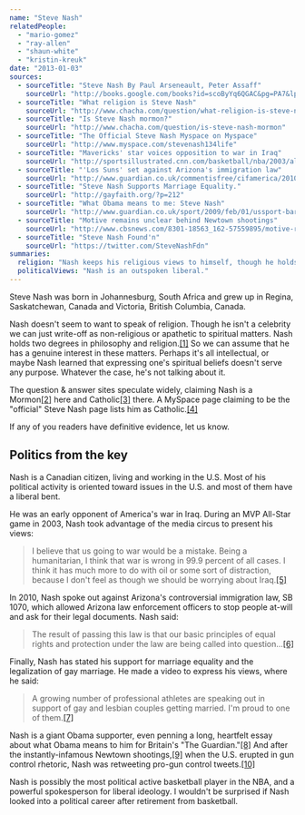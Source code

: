 ```yaml
---
name: "Steve Nash"
relatedPeople:
  - "mario-gomez"
  - "ray-allen"
  - "shaun-white"
  - "kristin-kreuk"
date: "2013-01-03"
sources:
  - sourceTitle: "Steve Nash By Paul Arseneault, Peter Assaff"
    sourceUrl: "http://books.google.com/books?id=scoByYq6QGAC&pg=PA7&lpg=PA7&dq=Steve+Nash+religion&source=bl&ots=CBr5uNQf3g&sig=rimHAjLKD16yAZftV6qnVNBSm6E&hl=en&sa=X&ei=_C7TUOXPN4nIiwKPnYGoDw&ved=0CIwBEOgBMAk#v=onepage&q=Steve%20Nash%20religion&f=false"
  - sourceTitle: "What religion is Steve Nash"
    sourceUrl: "http://www.chacha.com/question/what-religion-is-steve-nash"
  - sourceTitle: "Is Steve Nash mormon?"
    sourceUrl: "http://www.chacha.com/question/is-steve-nash-mormon"
  - sourceTitle: "The Official Steve Nash Myspace on Myspace"
    sourceUrl: "http://www.myspace.com/stevenash134life"
  - sourceTitle: "Mavericks' star voices opposition to war in Iraq"
    sourceUrl: "http://sportsillustrated.cnn.com/basketball/nba/2003/all_star/news/2003/02/07/nash_war/"
  - sourceTitle: "'Los Suns' set against Arizona's immigration law"
    sourceUrl: "http://www.guardian.co.uk/commentisfree/cifamerica/2010/may/05/phoenix-los-suns-jersey-nba-immigration-arizona"
  - sourceTitle: "Steve Nash Supports Marriage Equality."
    sourceUrl: "http://gayfaith.org/?p=212"
  - sourceTitle: "What Obama means to me: Steve Nash"
    sourceUrl: "http://www.guardian.co.uk/sport/2009/feb/01/ussport-barackobama"
  - sourceTitle: "Motive remains unclear behind Newtown shootings"
    sourceUrl: "http://www.cbsnews.com/8301-18563_162-57559895/motive-remains-unclear-behind-newtown-shooting/"
  - sourceTitle: "Steve Nash Found'n"
    sourceUrl: "https://twitter.com/SteveNashFdn"
summaries:
  religion: "Nash keeps his religious views to himself, though he holds degrees in both religion and philosophy."
  politicalViews: "Nash is an outspoken liberal."
---
```


Steve Nash was born in Johannesburg, South Africa and grew up in Regina, Saskatchewan, Canada and Victoria, British Columbia, Canada.

Nash doesn't seem to want to speak of religion. Though he isn't a celebrity we can just write-off as non-religious or apathetic to spiritual matters. Nash holds two degrees in philosophy and religion.<a class="source-citation" href="#http%3A%2F%2Fbooks.google.com%2Fbooks%3Fid%3DscoByYq6QGAC%26pg%3DPA7%26lpg%3DPA7%26dq%3DSteve%2BNash%2Breligion%26source%3Dbl%26ots%3DCBr5uNQf3g%26sig%3DrimHAjLKD16yAZftV6qnVNBSm6E%26hl%3Den%26sa%3DX%26ei%3D_C7TUOXPN4nIiwKPnYGoDw%26ved%3D0CIwBEOgBMAk%23v%3Donepage%26q%3DSteve%2520Nash%2520religion%26f%3Dfalse" title="Steve Nash By Paul Arseneault, Peter Assaff">[1]</a> So we can assume that he has a genuine interest in these matters. Perhaps it's all intellectual, or maybe Nash learned that expressing one's spiritual beliefs doesn't serve any purpose. Whatever the case, he's not talking about it.

The question & answer sites speculate widely, claiming Nash is a Mormon<a class="source-citation" href="#http%3A%2F%2Fwww.chacha.com%2Fquestion%2Fwhat-religion-is-steve-nash" title="What religion is Steve Nash">[2]</a> here and Catholic<a class="source-citation" href="#http%3A%2F%2Fwww.chacha.com%2Fquestion%2Fis-steve-nash-mormon" title="Is Steve Nash mormon?">[3]</a> there. A MySpace page claiming to be the "official" Steve Nash page lists him as Catholic.<a class="source-citation" href="#http%3A%2F%2Fwww.myspace.com%2Fstevenash134life" title="The Official Steve Nash Myspace on Myspace">[4]</a>

If any of you readers have definitive evidence, let us know.


## Politics from the key

Nash is a Canadian citizen, living and working in the U.S. Most of his political activity is oriented toward issues in the U.S. and most of them have a liberal bent.

He was an early opponent of America's war in Iraq. During an MVP All-Star game in 2003, Nash took advantage of the media circus to present his views:

>I believe that us going to war would be a mistake. Being a humanitarian, I think that war is wrong in 99.9 percent of all cases. I think it has much more to do with oil or some sort of distraction, because I don't feel as though we should be worrying about Iraq.<a class="source-citation" href="#http%3A%2F%2Fsportsillustrated.cnn.com%2Fbasketball%2Fnba%2F2003%2Fall_star%2Fnews%2F2003%2F02%2F07%2Fnash_war%2F" title="Mavericks&apos; star voices opposition to war in Iraq">[5]</a>

In 2010, Nash spoke out against Arizona's controversial immigration law, SB 1070, which allowed Arizona law enforcement officers to stop people at-will and ask for their legal documents. Nash said:

>The result of passing this law is that our basic principles of equal rights and protection under the law are being called into question…<a class="source-citation" href="#http%3A%2F%2Fwww.guardian.co.uk%2Fcommentisfree%2Fcifamerica%2F2010%2Fmay%2F05%2Fphoenix-los-suns-jersey-nba-immigration-arizona" title="&apos;Los Suns&apos; set against Arizona&apos;s immigration law">[6]</a>

Finally, Nash has stated his support for marriage equality and the legalization of gay marriage. He made a video to express his views, where he said:

>A growing number of professional athletes are speaking out in support of gay and lesbian couples getting married. I'm proud to one of them.<a class="source-citation" href="#http%3A%2F%2Fgayfaith.org%2F%3Fp%3D212" title="Steve Nash Supports Marriage Equality.">[7]</a>

Nash is a giant Obama supporter, even penning a long, heartfelt essay about what Obama means to him for Britain's "The Guardian."<a class="source-citation" href="#http%3A%2F%2Fwww.guardian.co.uk%2Fsport%2F2009%2Ffeb%2F01%2Fussport-barackobama" title="What Obama means to me: Steve Nash">[8]</a> And after the instantly-infamous Newtown shootings,<a class="source-citation" href="#http%3A%2F%2Fwww.cbsnews.com%2F8301-18563_162-57559895%2Fmotive-remains-unclear-behind-newtown-shooting%2F" title="Motive remains unclear behind Newtown shootings">[9]</a> when the U.S. erupted in gun control rhetoric, Nash was retweeting pro-gun control tweets.<a class="source-citation" href="#https%3A%2F%2Ftwitter.com%2FSteveNashFdn" title="Steve Nash Found&apos;n">[10]</a>

Nash is possibly the most political active basketball player in the NBA, and a powerful spokesperson for liberal ideology. I wouldn't be surprised if Nash looked into a political career after retirement from basketball.